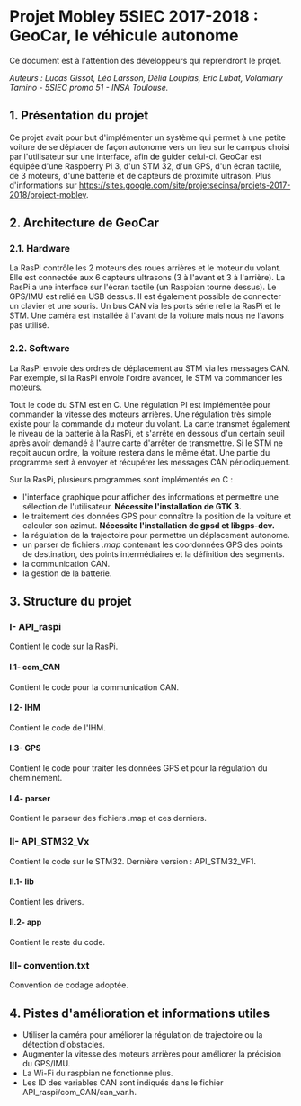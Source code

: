 # Projet Mobley 5SIEC 2017-2018 : GeoCar, le véhicule autonome


Ce document est à l'attention des développeurs qui reprendront le projet.


*Auteurs : Lucas Gissot, Léo Larsson, Délia Loupias, Eric Lubat, Volamiary Tamino - 5SIEC promo 51 - INSA Toulouse.*

## 1. Présentation du projet

Ce projet avait pour but d'implémenter un système qui permet à une petite voiture de se déplacer de façon autonome vers un lieu sur le campus choisi par l'utilisateur sur une interface, afin de guider celui-ci. GeoCar est équipée d'une Raspberry Pi 3, d'un STM 32, d'un GPS, d'un écran tactile, de 3 moteurs, d'une batterie et de capteurs de proximité ultrason. Plus d'informations sur <https://sites.google.com/site/projetsecinsa/projets-2017-2018/project-mobley>.

## 2. Architecture de GeoCar

### 2.1. Hardware

La RasPi contrôle les 2 moteurs des roues arrières et le moteur du volant. Elle est connectée aux 6 capteurs ultrasons (3 à l'avant et 3 à l'arrière). La RasPi a une interface sur l'écran tactile (un Raspbian tourne dessus). Le GPS/IMU est relié en USB dessus. Il est également possible de connecter un clavier et une souris. Un bus CAN via les ports série relie la RasPi et le STM.
Une caméra est installée à l'avant de la voiture mais nous ne l'avons pas utilisé.

### 2.2. Software

La RasPi envoie des ordres de déplacement au STM via les messages CAN. Par exemple, si la RasPi envoie l'ordre avancer, le STM va commander les moteurs.


Tout le code du STM est en C. Une régulation PI est implémentée pour commander la vitesse des moteurs arrières. Une régulation très simple existe pour la commande du moteur du volant. La carte transmet également le niveau de la batterie à la RasPi, et s'arrête en dessous d'un certain seuil après avoir demandé à l'autre carte d'arrêter de transmettre. Si le STM ne reçoit aucun ordre, la voiture restera dans le même état. Une partie du programme sert à envoyer et récupérer les messages CAN périodiquement.


Sur la RasPi, plusieurs programmes sont implémentés en C :
- l'interface graphique pour afficher des informations et permettre une sélection de l'utilisateur. **Nécessite l'installation de GTK 3.**
- le traitement des données GPS pour connaître la position de la voiture et calculer son azimut. **Nécessite l'installation de gpsd et libgps-dev.**
- la régulation de la trajectoire pour permettre un déplacement autonome.
- un parser de fichiers *.map* contenant les coordonnées GPS des points de destination, des points intermédiaires et la définition des segments.
- la communication CAN.
- la gestion de la batterie.

## 3. Structure du projet

### I- API_raspi

Contient le code sur la RasPi.

#### I.1- com_CAN

Contient le code pour la communication CAN.

#### I.2- IHM

Contient le code de l'IHM.

#### I.3- GPS

Contient le code pour traiter les données GPS et pour la régulation du cheminement.

#### I.4- parser

Contient le parseur des fichiers .map et ces derniers.

### II- API_STM32_Vx

Contient le code sur le STM32. Dernière version : API_STM32_VF1.

#### II.1- lib

Contient les drivers.

#### II.2- app

Contient le reste du code.

### III- convention.txt

Convention de codage adoptée.

## 4. Pistes d'amélioration et informations utiles

- Utiliser la caméra pour améliorer la régulation de trajectoire ou la détection d'obstacles.
- Augmenter la vitesse des moteurs arrières pour améliorer la précision du GPS/IMU.
- La Wi-Fi du raspbian ne fonctionne plus.
- Les ID des variables CAN sont indiqués dans le fichier API\_raspi/com\_CAN/can_var.h.
